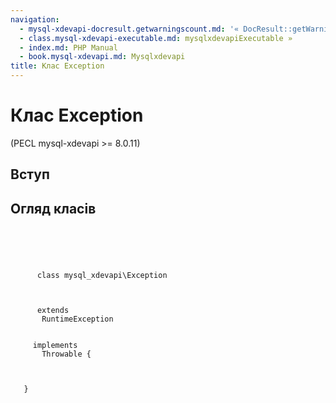 ```yaml
---
navigation:
  - mysql-xdevapi-docresult.getwarningscount.md: '« DocResult::getWarningsCount'
  - class.mysql-xdevapi-executable.md: mysqlxdevapiExecutable »
  - index.md: PHP Manual
  - book.mysql-xdevapi.md: Mysqlxdevapi
title: Клас Exception
---
```

# Клас Exception

(PECL mysql-xdevapi >= 8.0.11)

## Вступ

## Огляд класів

```synopsis



    
     
      class mysql_xdevapi\Exception
     

     
      extends
       RuntimeException
     

     implements 
       Throwable {

    

   }
```
